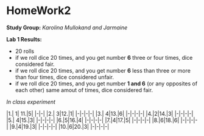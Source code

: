 # HomeWork2
**Study Group:** _Karolina Mullokand and Jarmaine_

**Lab 1 Results:** 
- 20 rolls
- if we roll dice 20 times, and you get number **6** three or four times, dice considered fair.
- if we roll dice 20 times, and you get number **6** less than three or more than four times, dice considered unfair.
- if we roll dice 20 times, and you get number **1 and 6** (or any opposites of each other) same amout of times, dice considered fair.

_In class experiment_ 

|1.| 1| 11.|5|
|-|-|
|2.| 3|12.|1|
|-|-|-|-|
|3.| 4|13.|6|
|-|-|-|-|
|4.|2|14.|3|
|-|-|-|-|
|5.| 4|15.|3|
|-|-|-|-|
|6.|5|16.|4|
|-|-|-|-|
|7.|4|17.|5|
|-|-|-|-|
|8.|6|18.|6|
|-|-|-|-|
|9.|4|19.|3|
|-|-|-|-|
|10.|6|20.|3|
|-|-|-|-|
